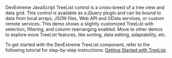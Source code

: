DevExtreme JavaScript TreeList control is a cross-breed of a tree view and data grid. This control is available as a jQuery plugin and can be bound to data from local arrays, JSON files, Web API and OData services, or custom remote services. This demo shows a slightly customized TreeList with selection, filtering, and column rearranging enabled. Move to other demos to explore more TreeList features, like sorting, data editing, adaptability, etc.

To get started with the DevExtreme TreeList component, refer to the following tutorial for step-by-step instructions: [Getting Started with TreeList](/Documentation/Guide/UI_Components/TreeList/Getting_Started_with_TreeList/).
<!--split-->